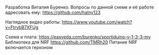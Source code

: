 Разработка Виталия Буренко. Вопросы по данной схеме и её работе адресовать ему: https://github.com/halny123Наглядное видео работы:https://www.youtube.com/watch?v=FtrvbB7XFUgСхема и плата: https://easyeda.com/burenko/sportiduino-v-1-3-3-myБиблиотека для NRFhttps://github.com/TMRh20Питание NRF включается герконом